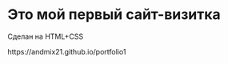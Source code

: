 <h1>Это мой первый сайт-визитка</h1>
<p>Сделан на HTML+CSS</p>
https://andmix21.github.io/portfolio1

